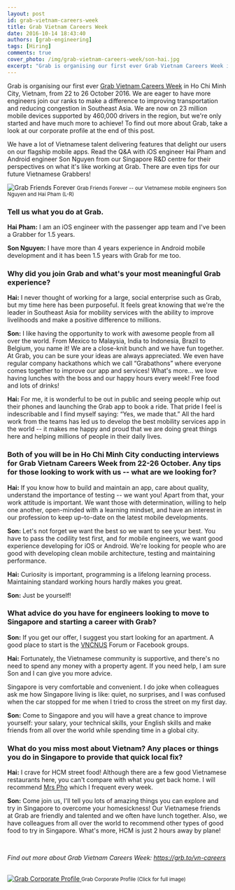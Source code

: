 ```yaml
---
layout: post
id: grab-vietnam-careers-week
title: Grab Vietnam Careers Week
date: 2016-10-14 18:43:40
authors: [grab-engineering]
tags: [Hiring]
comments: true
cover_photo: /img/grab-vietnam-careers-week/son-hai.jpg
excerpt: "Grab is organising our first ever Grab Vietnam Careers Week in Ho Chi Minh City, Vietnam, from 22 to 26 October 2016. We are eager to have more engineers join our ranks to make a difference to improving transportation and reducing congestion in Southeast Asia. We are now on 23 million mobile devices supported by 460,000 drivers in the region, but we're only started and have much more to achieve! To find out more about Grab, take a look at our corporate profile at the end of this post."
---
```


Grab is organising our first ever <a href="https://grb.to/vn-careers">Grab Vietnam Careers Week</a> in Ho Chi Minh City, Vietnam, from 22 to 26 October 2016. We are eager to have more engineers join our ranks to make a difference to improving transportation and reducing congestion in Southeast Asia. We are now on 23 million mobile devices supported by 460,000 drivers in the region, but we're only started and have much more to achieve! To find out more about Grab, take a look at our corporate profile at the end of this post.

We have a lot of Vietnamese talent delivering features that delight our users on our flagship mobile apps. Read the Q&A with iOS engineer Hai Pham and Android engineer Son Nguyen from our Singapore R&D centre for their perspectives on what it's like working at Grab. There are even tips for our future Vietnamese Grabbers!

<div class="post-image-section">
  <img alt="Grab Friends Forever" src="/img/grab-vietnam-careers-week/son-hai.jpg">
  <small class="post-image-caption">Grab Friends Forever -- our Vietnamese mobile engineers Son Nguyen and Hai Pham (L-R)</small>
</div>

<h3>Tell us what you do at Grab.</h3>

<strong>Hai Pham:</strong> I am an iOS engineer with the passenger app team and I've been a Grabber for 1.5 years.

<strong>Son Nguyen:</strong> I have more than 4 years experience in Android mobile development and it has been 1.5 years with Grab for me too.

<h3>Why did you join Grab and what's your most meaningful Grab experience?</h3>

<strong>Hai:</strong> I never thought of working for a large, social enterprise such as Grab, but my time here has been purposeful. It feels great knowing that we're the leader in Southeast Asia for mobility services with the ability to improve livelihoods and make a positive difference to millions.

<strong>Son:</strong> I like having the opportunity to work with awesome people from all over the world. From Mexico to Malaysia, India to Indonesia, Brazil to Belgium, you name it! We are a close-knit bunch and we have fun together. At Grab, you can be sure your ideas are always appreciated. We even have regular company hackathons which we call “Grabathons” where everyone comes together to improve our app and services! What's more… we love having lunches with the boss and our happy hours every week! Free food and lots of drinks!

<strong>Hai:</strong> For me, it is wonderful to be out in public and seeing people whip out their phones and launching the Grab app to book a ride. That pride I feel is indescribable and I find myself saying: “Yes, we made that.” All the hard work from the teams has led us to develop the best mobility services app in the world -- it makes me happy and proud that we are doing great things here and helping millions of people in their daily lives.

<h3>Both of you will be in Ho Chi Minh City conducting interviews for Grab Vietnam Careers Week from 22-26 October. Any tips for those looking to work with us -- what are we looking for?</h3>

<strong>Hai:</strong> If you know how to build and maintain an app, care about quality, understand the importance of testing -- we want you! Apart from that, your work attitude is important. We want those with determination, willing to help one another, open-minded with a learning mindset, and have an interest in our profession to keep up-to-date on the latest mobile developments.

<strong>Son:</strong> Let's not forget we want the best so we want to see your best. You have to pass the codility test first, and for mobile engineers, we want good experience developing for iOS or Android. We're looking for people who are good with developing clean mobile architecture, testing and maintaining performance.

<strong>Hai:</strong> Curiosity is important, programming is a lifelong learning process. Maintaining standard working hours hardly makes you great.

<strong>Son:</strong> Just be yourself!

<h3>What advice do you have for engineers looking to move to Singapore and starting a career with Grab?</h3>

<strong>Son:</strong> If you get our offer, I suggest you start looking for an apartment. A good place to start is the <a href="http://forum.vncnus.net/viewforum.php?f=163">VNCNUS</a> Forum or Facebook groups.

<strong>Hai:</strong> Fortunately, the Vietnamese community is supportive, and there's no need to spend any money with a property agent. If you need help, I am sure Son and I can give you more advice.

Singapore is very comfortable and convenient. I do joke when colleagues ask me how Singapore living is like: quiet, no surprises, and I was confused when the car stopped for me when I tried to cross the street on my first day.

<strong>Son:</strong> Come to Singapore and you will have a great chance to improve yourself: your salary, your technical skills, your English skills and make friends from all over the world while spending time in a global city.

<h3>What do you miss most about Vietnam? Any places or things you do in Singapore to provide that quick local fix?</h3>

<strong>Hai:</strong> I crave for HCM street food! Although there are a few good Vietnamese restaurants here, you can't compare with what you get back home. I will recommend <a href="http://www.mrspho.com/">Mrs Pho</a> which I frequent every week.

<strong>Son:</strong> Come join us, I'll tell you lots of amazing things you can explore and try in Singapore to overcome your homesickness! Our Vietnamese friends at Grab are friendly and talented and we often have lunch together. Also, we have colleagues from all over the world to recommend other types of good food to try in Singapore. What's more, HCM is just 2 hours away by plane!

<br>

<em>Find out more about Grab Vietnam Careers Week: <a href="https://grb.to/vn-careers">https://grb.to/vn-careers</a></em>

<br>

<div class="post-image-section">
  <a href="/img/grab-vietnam-careers-week/grab-corporate-profile.jpg">
    <img alt="Grab Corporate Profile" src="/img/grab-vietnam-careers-week/grab-corporate-profile-mini.jpg">
  </a>
  <small class="post-image-caption">Grab Corporate Profile (Click for full image)</small>
</div>

